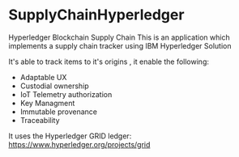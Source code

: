 # SupplyChainHyperledger
Hyperledger Blockchain Supply Chain
This is an application which implements a supply chain tracker using IBM Hyperledger Solution

It's able to track items to it's origins , it enable the following:
- Adaptable UX
- Custodial ownership
- IoT Telemetry authorization
- Key Managment
- Immutable provenance
- Traceability 

It uses the Hyperledger GRID ledger:
https://www.hyperledger.org/projects/grid
